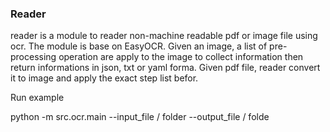 ### Reader

reader is a module to reader non-machine readable pdf or image file using ocr.
The module is base on EasyOCR.
Given an image, a list of pre-processing operation are
apply to the image to collect information then return informations in json, txt or yaml forma.
Given pdf file, reader convert it to image and apply the exact step list befor.

Run example

python -m src.ocr.main --input_file / folder --output_file / folde
